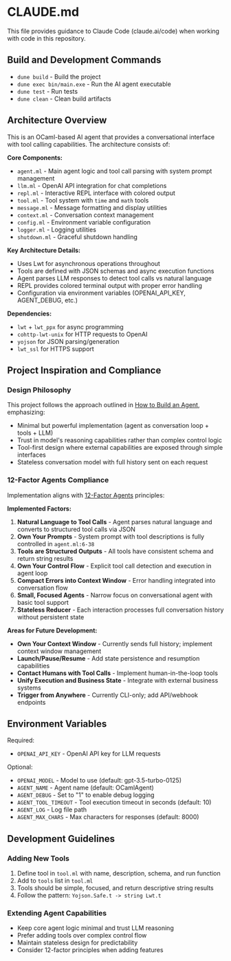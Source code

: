 # CLAUDE.md

This file provides guidance to Claude Code (claude.ai/code) when working with code in this repository.

## Build and Development Commands

- `dune build` - Build the project
- `dune exec bin/main.exe` - Run the AI agent executable 
- `dune test` - Run tests
- `dune clean` - Clean build artifacts

## Architecture Overview

This is an OCaml-based AI agent that provides a conversational interface with tool calling capabilities. The architecture consists of:

**Core Components:**
- `agent.ml` - Main agent logic and tool call parsing with system prompt management
- `llm.ml` - OpenAI API integration for chat completions
- `repl.ml` - Interactive REPL interface with colored output
- `tool.ml` - Tool system with `time` and `math` tools
- `message.ml` - Message formatting and display utilities
- `context.ml` - Conversation context management
- `config.ml` - Environment variable configuration
- `logger.ml` - Logging utilities
- `shutdown.ml` - Graceful shutdown handling

**Key Architecture Details:**
- Uses Lwt for asynchronous operations throughout
- Tools are defined with JSON schemas and async execution functions
- Agent parses LLM responses to detect tool calls vs natural language
- REPL provides colored terminal output with proper error handling
- Configuration via environment variables (OPENAI_API_KEY, AGENT_DEBUG, etc.)

**Dependencies:**
- `lwt` + `lwt_ppx` for async programming
- `cohttp-lwt-unix` for HTTP requests to OpenAI
- `yojson` for JSON parsing/generation
- `lwt_ssl` for HTTPS support

## Project Inspiration and Compliance

### Design Philosophy
This project follows the approach outlined in [How to Build an Agent](https://ampcode.com/how-to-build-an-agent), emphasizing:
- Minimal but powerful implementation (agent as conversation loop + tools + LLM)
- Trust in model's reasoning capabilities rather than complex control logic
- Tool-first design where external capabilities are exposed through simple interfaces
- Stateless conversation model with full history sent on each request

### 12-Factor Agents Compliance
Implementation aligns with [12-Factor Agents](https://github.com/humanlayer/12-factor-agents) principles:

**Implemented Factors:**
1. **Natural Language to Tool Calls** - Agent parses natural language and converts to structured tool calls via JSON
2. **Own Your Prompts** - System prompt with tool descriptions is fully controlled in `agent.ml:6-38`
3. **Tools are Structured Outputs** - All tools have consistent schema and return string results
4. **Own Your Control Flow** - Explicit tool call detection and execution in agent loop
5. **Compact Errors into Context Window** - Error handling integrated into conversation flow
6. **Small, Focused Agents** - Narrow focus on conversational agent with basic tool support
7. **Stateless Reducer** - Each interaction processes full conversation history without persistent state

**Areas for Future Development:**
- **Own Your Context Window** - Currently sends full history; implement context window management
- **Launch/Pause/Resume** - Add state persistence and resumption capabilities
- **Contact Humans with Tool Calls** - Implement human-in-the-loop tools
- **Unify Execution and Business State** - Integrate with external business systems
- **Trigger from Anywhere** - Currently CLI-only; add API/webhook endpoints

## Environment Variables

Required:
- `OPENAI_API_KEY` - OpenAI API key for LLM requests

Optional:
- `OPENAI_MODEL` - Model to use (default: gpt-3.5-turbo-0125)
- `AGENT_NAME` - Agent name (default: OCamlAgent)
- `AGENT_DEBUG` - Set to "1" to enable debug logging
- `AGENT_TOOL_TIMEOUT` - Tool execution timeout in seconds (default: 10)
- `AGENT_LOG` - Log file path
- `AGENT_MAX_CHARS` - Max characters for responses (default: 8000)

## Development Guidelines

### Adding New Tools
1. Define tool in `tool.ml` with name, description, schema, and run function
2. Add to `tools` list in `tool.ml`
3. Tools should be simple, focused, and return descriptive string results
4. Follow the pattern: `Yojson.Safe.t -> string Lwt.t`

### Extending Agent Capabilities
- Keep core agent logic minimal and trust LLM reasoning
- Prefer adding tools over complex control flow
- Maintain stateless design for predictability
- Consider 12-factor principles when adding features